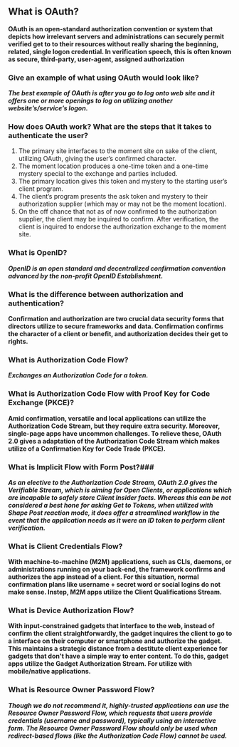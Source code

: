## What is OAuth? ##
**OAuth is an open-standard authorization convention or system that depicts how irrelevant servers and administrations can securely permit verified get to to their resources without really sharing the beginning, related, single logon credential. In verification speech, this is often known as secure, third-party, user-agent, assigned authorization**

### Give an example of what using OAuth would look like? ###
***The best example of OAuth is after you go to log onto web site and it offers one or more openings to log on utilizing another website’s/service’s logon.***

### How does OAuth work? What are the steps that it takes to authenticate the user? ###
1. The primary site interfaces to the moment site on sake of the client, utilizing OAuth, giving the user’s confirmed character.
2. The moment location produces a one-time token and a one-time mystery special to the exchange and parties included.
3. The primary location gives this token and mystery to the starting user’s client program.
4. The client’s program presents the ask token and mystery to their authorization supplier (which may or may not be the moment location).
5. On the off chance that not as of now confirmed to the authorization supplier, the client may be inquired to confirm. After verification, the client is inquired to endorse the authorization exchange to the moment site.

 ### What is OpenID? ###
***OpenID is an open standard and decentralized confirmation convention advanced by the non-profit OpenID Establishment.***


### What is the difference between authorization and authentication? ###
**Confirmation and authorization are two crucial data security forms that directors utilize to secure frameworks and data. Confirmation confirms the character of a client or benefit, and authorization decides their get to rights.**

### What is Authorization Code Flow? ###
***Exchanges an Authorization Code for a token.***

### What is Authorization Code Flow with Proof Key for Code Exchange (PKCE)? ###
**Amid confirmation, versatile and local applications can utilize the Authorization Code Stream, but they require extra security. Moreover, single-page apps have uncommon challenges. To relieve these, OAuth 2.0 gives a adaptation of the Authorization Code Stream which makes utilize of a Confirmation Key for Code Trade (PKCE).**

### What is Implicit Flow with Form Post?###
***As an elective to the Authorization Code Stream, OAuth 2.0 gives the Verifiable Stream, which is aiming for Open Clients, or applications which are incapable to safely store Client Insider facts. Whereas this can be not considered a best hone for asking Get to Tokens, when utilized with Shape Post reaction mode, it does offer a streamlined workflow in the event that the application needs as it were an ID token to perform client verification.***

### What is Client Credentials Flow? ###
**With machine-to-machine (M2M) applications, such as CLIs, daemons, or administrations running on your back-end, the framework confirms and authorizes the app instead of a client. For this situation, normal confirmation plans like username + secret word or social logins do not make sense. Instep, M2M apps utilize the Client Qualifications Stream.**

### What is Device Authorization Flow? ###
**With input-constrained gadgets that interface to the web, instead of confirm the client straightforwardly, the gadget inquires the client to go to a interface on their computer or smartphone and authorize the gadget. This maintains a strategic distance from a destitute client experience for gadgets that don't have a simple way to enter content. To do this, gadget apps utilize the Gadget Authorization Stream. For utilize with mobile/native applications.**

### What is Resource Owner Password Flow? ### 
***Though we do not recommend it, highly-trusted applications can use the Resource Owner Password Flow, which requests that users provide credentials (username and password), typically using an interactive form. The Resource Owner Password Flow should only be used when redirect-based flows (like the Authorization Code Flow) cannot be used.***

